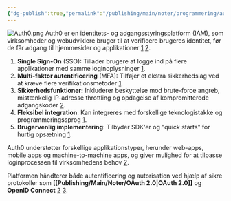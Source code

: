 ```yaml
---
{"dg-publish":true,"permalink":"/publishing/main/noter/programmering/auth0/","created":"2024-10-03T11:59:50.327+02:00"}
---
```


![Auth0.png](/img/user/Resource/98_Images/Auth0.png)
Auth0 er en identitets- og adgangsstyringsplatform (IAM), som virksomheder og webudviklere bruger til at verificere brugeres identitet, før de får adgang til hjemmesider og applikationer [1](https://www.weareplanet.com/blog/what-is-auth0) [2](https://auth0.com/docs/get-started/identity-fundamentals/introduction-to-auth0).

1. **Single Sign-On** (SSO): Tillader brugere at logge ind på flere applikationer med samme loginoplysninger [1](https://www.weareplanet.com/blog/what-is-auth0).
2. **Multi-faktor autentificering** (MFA): Tilføjer et ekstra sikkerhedslag ved at kræve flere verifikationsmetoder [1](https://www.weareplanet.com/blog/what-is-auth0).
3. **Sikkerhedsfunktioner:** Inkluderer beskyttelse mod brute-force angreb, mistænkelig IP-adresse throttling og opdagelse af kompromitterede adgangskoder [2](https://auth0.com/docs/get-started/identity-fundamentals/introduction-to-auth0).
4. **Fleksibel integration**: Kan integreres med forskellige teknologistakke og programmeringssprog [1](https://www.weareplanet.com/blog/what-is-auth0).
5. **Brugervenlig implementering**: Tilbyder SDK'er og "quick starts" for hurtig opsætning [1](https://www.weareplanet.com/blog/what-is-auth0).

Auth0 understøtter forskellige applikationstyper, herunder web-apps, mobile apps og machine-to-machine apps, og giver mulighed for at tilpasse loginprocessen til virksomhedens behov [2](https://auth0.com/docs/get-started/identity-fundamentals/introduction-to-auth0). 

Platformen håndterer både autentificering og autorisation ved hjælp af sikre protokoller som **[[Publishing/Main/Noter/OAuth 2.0\|OAuth 2.0]]** og **OpenID Connect** [2](https://auth0.com/docs/get-started/identity-fundamentals/introduction-to-auth0) [3](https://traefik-forward-auth0.readthedocs.io/en/latest/auth0/auth0.html).